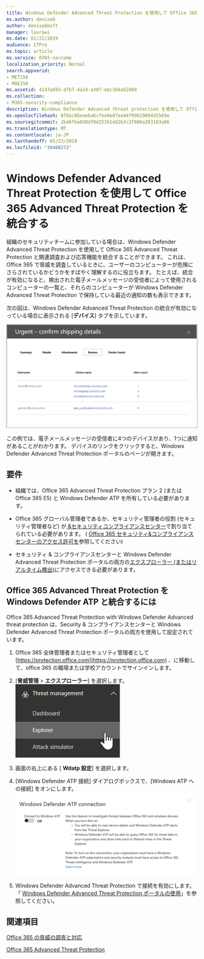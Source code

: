 ```yaml
---
title: Windows Defender Advanced Threat Protection を使用して Office 365 Advanced Threat Protection を統合する
ms.author: deniseb
author: denisebmsft
manager: laurawi
ms.date: 01/22/2019
audience: ITPro
ms.topic: article
ms.service: O365-seccomp
localization_priority: Normal
search.appverid:
- MET150
- MOE150
ms.assetid: 414fa693-d7b7-4a1d-a387-ebc3b6a52889
ms.collection:
- M365-security-compliance
description: Windows Defender Advanced threat protection を使用して Office 365 Advanced Threat Protection を統合し、より詳細な脅威管理情報を表示します。
ms.openlocfilehash: 8fbbc8beeeba6cfee0e87ee44f99819094d5569e
ms.sourcegitcommit: 2b46fba650df8d252b1dd2b3c3f080a383183a06
ms.translationtype: MT
ms.contentlocale: ja-JP
ms.lasthandoff: 05/23/2019
ms.locfileid: "34408272"
---
```

# <a name="integrate-office-365-advanced-threat-protection-with-windows-defender-advanced-threat-protection"></a>Windows Defender Advanced Threat Protection を使用して Office 365 Advanced Threat Protection を統合する

組織のセキュリティチームに参加している場合は、Windows Defender Advanced Threat Protection を使用して Office 365 Advanced Threat Protection と関連調査および応答機能を統合することができます。 これは、Office 365 で脅威を調査しているときに、ユーザーのコンピューターが危険にさらされているかどうかをすばやく理解するのに役立ちます。 たとえば、統合が有効になると、検出された電子メールメッセージの受信者によって使用されるコンピューターの一覧と、それらのコンピューターが Windows Defender Advanced Threat Protection で保持している最近の通知の数も表示できます。
  
次の図は、Windows Defender Advanced Threat Protection の統合が有効になっている場合に表示される [**デバイス**] タブを示しています。 
  
![Windows Defender ATP が有効になっている場合は、アラートがあるコンピューターの一覧を表示できます。](media/fec928ea-8f0c-44d7-80b9-a2e0a8cd4e89.PNG)
  
この例では、電子メールメッセージの受信者に4つのデバイスがあり、1つに通知があることがわかります。 デバイスのリンクをクリックすると、Windows Defender Advanced Threat Protection ポータルのページが開きます。
  
## <a name="requirements"></a>要件

- 組織では、Office 365 Advanced Threat Protection プラン 2 (または Office 365 E5) と Windows Defender ATP を所有している必要があります。
    
- Office 365 グローバル管理者であるか、セキュリティ管理者の役割 (セキュリティ管理者など) が[ &amp;セキュリティコンプライアンスセンター](https://protection.office.com)で割り当てられている必要があります。 ( [Office 365 セキュリティ&amp;コンプライアンスセンターのアクセス許可を](permissions-in-the-security-and-compliance-center.md)参照してください)
    
- セキュリティ & コンプライアンスセンターと Windows Defender Advanced Threat Protection ポータルの両方の[エクスプローラー (またはリアルタイム検出)](threat-explorer.md)にアクセスできる必要があります。
    
## <a name="to-integrate-office-365-advanced-threat-protection-with-windows-defender-atp"></a>Office 365 Advanced Threat Protection を Windows Defender ATP と統合するには

Office 365 Advanced Threat Protection with Windows Defender Advanced threat protection は、Security & コンプライアンスセンターと Windows Defender Advanced Threat Protection ポータルの両方を使用して設定されています。
  
1. Office 365 全体管理者またはセキュリティ管理者として[https://protection.office.com](https://protection.office.com) 、に移動して、office 365 の職場または学校アカウントでサインインします。 
    
2. [**脅威管理** \> **エクスプローラー**] を選択します。<br>![脅威管理メニューのエクスプローラー](media/ThreatMgmt-Explorer-nav.png)<br>
    
3. 画面の右上にある [ **Wdatp 設定**] を選択します。
    
4. [Windows Defender ATP 接続] ダイアログボックスで、[Windows ATP への接続] をオンにします。<br>![Windows Defender ATP 接続](media/Explorer-WDATPConnection-dialog.png)<br>
    
5. Windows Defender Advanced Threat Protection で接続を有効にします。 「 [Windows Defender Advanced Threat Protection ポータルの使用](https://go.microsoft.com/fwlink/?linkid=859690)」を参照してください。

  
## <a name="related-topics"></a>関連項目

[Office 365 の脅威の調査と対応](office-365-ti.md)
  
[Office 365 Advanced Threat Protection](office-365-atp.md)
  

